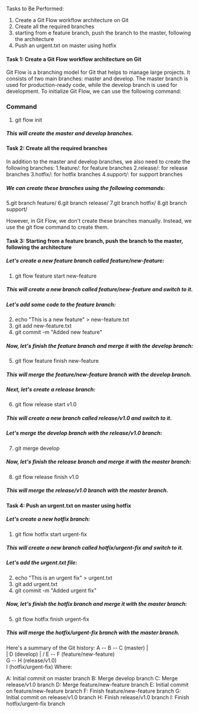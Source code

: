 Tasks to Be Performed: 
1. Create a Git Flow workflow architecture on Git 
2. Create all the required branches 
3. starting from e feature branch, push the branch to the master, following the architecture 
4. Push an urgent.txt on master using hotfix


#### Task 1: Create a Git Flow workflow architecture on Git
Git Flow is a branching model for Git that helps to manage large projects. It consists of two main branches: master and develop. The master branch is used for production-ready code, while the develop branch is used for development.
To initialize Git Flow, we can use the following command:
### Command
1. git flow init
##### This will create the master and develop branches.

#### Task 2: Create all the required branches
In addition to the master and develop branches, we also need to create the following branches:
1.feature/: for feature branches
2.release/: for release branches
3.hotfix/: for hotfix branches
4.support/: for support branches
##### We can create these branches using the following commands:
5.git branch feature/
6.git branch release/
7.git branch hotfix/
8.git branch support/

However, in Git Flow, we don't create these branches manually. Instead, we use the git flow command to create them.

#### Task 3: Starting from a feature branch, push the branch to the master, following the architecture
##### Let's create a new feature branch called feature/new-feature:
1. git flow feature start new-feature
##### This will create a new branch called feature/new-feature and switch to it.
##### Let's add some code to the feature branch:
2. echo "This is a new feature" > new-feature.txt
3. git add new-feature.txt
4. git commit -m "Added new feature"
##### Now, let's finish the feature branch and merge it with the develop branch:
5. git flow feature finish new-feature
##### This will merge the feature/new-feature branch with the develop branch.
##### Next, let's create a release branch:
6. git flow release start v1.0
##### This will create a new branch called release/v1.0 and switch to it.
##### Let's merge the develop branch with the release/v1.0 branch:
7. git merge develop
##### Now, let's finish the release branch and merge it with the master branch:
8. git flow release finish v1.0
##### This will merge the release/v1.0 branch with the master branch.

#### Task 4: Push an urgent.txt on master using hotfix
##### Let's create a new hotfix branch:
1. git flow hotfix start urgent-fix
##### This will create a new branch called hotfix/urgent-fix and switch to it.
##### Let's add the urgent.txt file:
2. echo "This is an urgent fix" > urgent.txt
3. git add urgent.txt
4. git commit -m "Added urgent fix"
##### Now, let's finish the hotfix branch and merge it with the master branch:
5. git flow hotfix finish urgent-fix
##### This will merge the hotfix/urgent-fix branch with the master branch.

Here's a summary of the Git history:
A -- B -- C   (master)
|       \
|        D   (develop)
|       /
E -- F   (feature/new-feature)
 \
  G -- H   (release/v1.0)
   \
    I   (hotfix/urgent-fix)
Where:

A: Initial commit on master branch
B: Merge develop branch
C: Merge release/v1.0 branch
D: Merge feature/new-feature branch
E: Initial commit on feature/new-feature branch
F: Finish feature/new-feature branch
G: Initial commit on release/v1.0 branch
H: Finish release/v1.0 branch
I: Finish hotfix/urgent-fix branch
